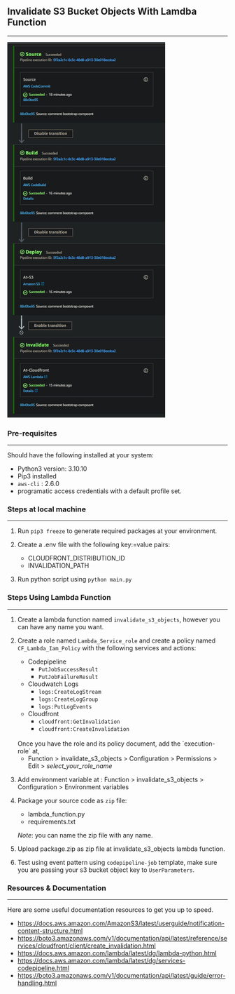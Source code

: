 ## Invalidate S3 Bucket Objects With Lamdba Function
---
![sample-pipeline](./four-stage-example.png)

### Pre-requisites
---
Should have the following installed at your system:

- Python3 version: 3.10.10
- Pip3 installed
- `aws-cli` : 2.6.0
- programatic access credentials with a default profile set.

### Steps at local machine
---
1. Run `pip3 freeze` to generate required packages at your environment.
2. Create a .env file with the following key:=value pairs:

    - CLOUDFRONT_DISTRIBUTION_ID
    - INVALIDATION_PATH

3. Run python script using `python main.py`

### Steps Using Lambda Function
---
1. Create a lambda function named `invalidate_s3_objects`, however you can have any name you want.
2. Create a role named `Lambda_Service_role` and create a policy named `CF_Lambda_Iam_Policy` with the following services and actions:

    - Codepipeline
        - `PutJobSuccessResult`
        - `PutJobFailureResult`
    - Cloudwatch Logs
        - `logs:CreateLogStream`
        - `logs:CreateLogGroup`
        - `logs:PutLogEvents`
    - Cloudfront
        - `cloudfront:GetInvalidation`
        - `cloudfront:CreateInvalidation`
    <br>
    Once you have the role and its policy document, add the `execution-role` at,
    
    - Function > invalidate_s3_objects > Configuration > Permissions > Edit > *select_your_role_name*

3. Add environment variable at : Function > invalidate_s3_objects > Configuration > Environment variables
4. Package your source code as `zip` file:
    - lambda_function.py
    - requirements.txt

    *Note*: you can name the zip file with any name.
5. Upload package.zip as zip file at invalidate_s3_objects lambda function.
6. Test using event pattern using `codepipeline-job` template, make sure you are passing your s3 bucket object key to `UserParameters`.


### Resources & Documentation
---
Here are some useful documentation resources to get you up to speed.

- https://docs.aws.amazon.com/AmazonS3/latest/userguide/notification-content-structure.html
- https://boto3.amazonaws.com/v1/documentation/api/latest/reference/services/cloudfront/client/create_invalidation.html
- https://docs.aws.amazon.com/lambda/latest/dg/lambda-python.html
- https://docs.aws.amazon.com/lambda/latest/dg/services-codepipeline.html
- https://boto3.amazonaws.com/v1/documentation/api/latest/guide/error-handling.html